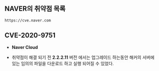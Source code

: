 ## **NAVER의 취약점 목록**
``https://cve.naver.com``

## **CVE-2020-9751** 
- **Naver Cloud**

- 취약점이 해결 되기 전 **2.2.2.11** 버전 에서는 업그레이드 하는동안 해커의 서버에 있는 임의의 파일을 다운로드 하고 실행 되어질 수 있었다.